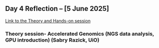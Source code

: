 ## **Day 4 Reflection – [5 June 2025]**
[Link to the Theory and Hands-on session](https://training.pages.sigma2.no/tutorials/gpu-intro/index.html)


### Theory session- Accelerated Genomics (NGS data analysis, GPU introduction) (Sabry Razick, UiO)
